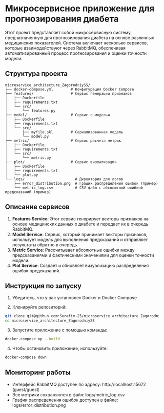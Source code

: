 # Микросервисное приложение для прогнозирования диабета

Этот проект представляет собой микросервисную систему, предназначенную для прогнозирования диабета на основе различных медицинских показателей. Система включает несколько сервисов, которые взаимодействуют через RabbitMQ, обеспечивая автоматизированный процесс прогнозирования и оценки точности модели.

## Структура проекта

```
microservice_architecture_ZagorodniySS/
├── docker-compose.yml        # Конфигурация Docker Compose
├── features/                 # Сервис генерации признаков
│   ├── Dockerfile
│   ├── requirements.txt
│   └── src/
│       └── features.py
├── model/                    # Сервис с моделью
│   ├── Dockerfile
│   ├── requirements.txt 
│   └── src/
│       ├── myfile.pkl        # Сериализованная модель
│       └── model.py
├── metric/                   # Сервис расчета метрик
│   ├── Dockerfile
│   ├── requirements.txt
│   └── src/
│       └── metric.py
├── plot/                     # Сервис визуализации
│   ├── Dockerfile
│   ├── requirements.txt
│   └── plot.py
└── logs/                       # Директория для логов
    ├── error_distribution.png  # График распределения ошибок (пример)
    └── metric_log.csv          # CSV-файл с абсолютной ошибкой предсказаний (пример)
```    

## Описание сервисов

1. **Features Service**: Этот сервис генерирует векторы признаков на основе медицинских данных о диабете и передает их в очередь RabbitMQ.
2. **Model Service**: Сервис, который принимает векторы признаков, использует модель для выполнения предсказаний и отправляет результаты обратно в очередь.
3. **Metric Service**: Рассчитывает абсолютные ошибки между предсказаниями и фактическими значениями для оценки точности модели.
4. **Plot Service**: Создает и обновляет визуализацию распределения ошибок предсказаний.

## Инструкция по запуску

1. Убедитесь, что у вас установлен Docker и Docker Compose

2. Клонируйте репозиторий:
```bash
git clone git@github.com:Serafim-25/microservice_architecture_ZagorodniySS
cd microservice_architecture_ZagorodniySS
```

3. Запустите приложение с помощью команды:
```bash
docker-compose up --build
```

4. Чтобы остановить приложение, используйте:
```bash
docker-compose down
```

## Мониторинг работы

- Интерфейс RabbitMQ доступен по адресу: http://localhost:15672 (guest/guest)
- Все метрики сохраняются в файл: logs/metric_log.csv
- График распределения ошибок доступен в файле: logs/error_distribution.png
